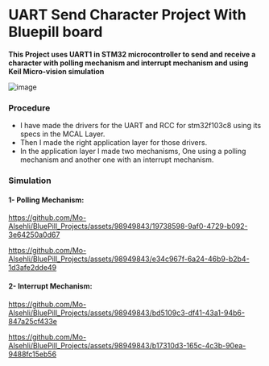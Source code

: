 # UART Send Character Project With Bluepill board
**This Project uses UART1 in STM32 microcontroller to send and receive a character with polling mechanism and interrupt mechanism and using Keil Micro-vision simulation**

![image](https://github.com/Mo-Alsehli/BluePill_Projects/assets/98949843/e96249c1-4727-47a7-89c8-ab6d1c123285)

### Procedure
- I have made the drivers for the UART and RCC for stm32f103c8 using its specs in the MCAL Layer.
- Then I made the right application layer for those drivers.
- In the application layer I made two mechanisms, One using a polling mechanism and another one with an interrupt mechanism.

### Simulation
#### 1- Polling Mechanism:

https://github.com/Mo-Alsehli/BluePill_Projects/assets/98949843/19738598-9af0-4729-b092-3e64250a0d67

https://github.com/Mo-Alsehli/BluePill_Projects/assets/98949843/e34c967f-6a24-46b9-b2b4-1d3afe2dde49

#### 2- Interrupt Mechanism:

https://github.com/Mo-Alsehli/BluePill_Projects/assets/98949843/bd5109c3-df41-43a1-94b6-847a25cf433e

https://github.com/Mo-Alsehli/BluePill_Projects/assets/98949843/b17310d3-165c-4c3b-90ea-9488fc15eb56
